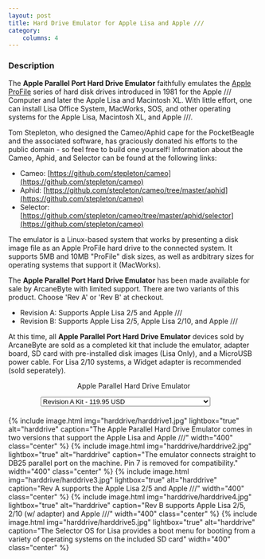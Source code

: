 ```yaml
---
layout: post
title: Hard Drive Emulator for Apple Lisa and Apple ///
category:
    columns: 4
---
```


### Description

The **Apple Parallel Port Hard Drive Emulator** faithfully emulates the [Apple ProFile](https://en.wikipedia.org/wiki/Apple_ProFile) series of hard disk drives introduced in 1981 for the Apple /// Computer and later the Apple Lisa and Macintosh XL. With little effort, one can install Lisa Office System, MacWorks, SOS, and other operating systems for the Apple Lisa, Macintosh XL, and Apple ///.

Tom Stepleton, who designed the Cameo/Aphid cape for the PocketBeagle and the associated software, has graciously donated his efforts to the public domain - so feel free to build one yourself! Information about the Cameo, Aphid, and Selector can be found at the following links:

- Cameo: [https://github.com/stepleton/cameo](https://github.com/stepleton/cameo)
- Aphid: [https://github.com/stepleton/cameo/tree/master/aphid](https://github.com/stepleton/cameo)
- Selector: [https://github.com/stepleton/cameo/tree/master/aphid/selector](https://github.com/stepleton/cameo)

The emulator is a Linux-based system that works by presenting a disk image file as an Apple ProFile hard drive to the connected system. It supports 5MB and 10MB "ProFile" disk sizes, as well as ardbitrary sizes for operating systems that support it (MacWorks).

The **Apple Parallel Port Hard Drive Emulator** has been made available for sale by ArcaneByte with limited support. There are two variants of this product. Choose 'Rev A' or 'Rev B' at checkout.

- Revision A: Supports Apple Lisa 2/5 and Apple ///
- Revision B: Supports Apple Lisa 2/5, Apple Lisa 2/10, and Apple ///

At this time, all **Apple Parallel Port Hard Drive Emulator** devices sold by ArcaneByte are sold as a completed kit that include the emulator, adapter board, SD card with pre-installed disk images (Lisa Only), and a MicroUSB power cable. For Lisa 2/10 systems, a Widget adapter is recommended (sold seperately).

<div id="smart-button-container">
      <div style="text-align: center;">
        <div style="margin-bottom: 1.25rem;">
          <p>Apple Parallel Hard Drive Emulator</p>
          <select id="item-options"><option value="Revision A" price="119.95">Revision A Kit - 119.95 USD</option><option value="Revision B" price="139.95">Revision B Kit - 139.95 USD</option><option value="Widget Adapter Cable" price="149.95">Revision B Kit w/ Widget Adapter Cable - 149.95 USD</option></select>
          <select style="visibility: hidden" id="quantitySelect"><option value="1">1</option><option value="2">2</option><option value="3">3</option><option value="4">4</option><option value="5">5</option></select>
        </div>
      <div id="paypal-button-container"></div>
      </div>
    </div>
<script src="https://www.paypal.com/sdk/js?client-id=AWLPOcvu-HQoswvT8u4kEd2eJoeNfIrv1Qn75bweyuse9A-UM35n6hhVfbbrEmHuruRLo-68ixbkCDPM&enable-funding=venmo&currency=USD" data-sdk-integration-source="button-factory"></script>
<script>
      function initPayPalButton() {
        var shipping = 5.95;
        var itemOptions = document.querySelector("#smart-button-container #item-options");
    var quantity = parseInt(5);
    var quantitySelect = document.querySelector("#smart-button-container #quantitySelect");
    if (!isNaN(quantity)) {
      quantitySelect.style.visibility = "visible";
    }
    var orderDescription = 'Apple Parallel Hard Drive Emulator';
    if(orderDescription === '') {
      orderDescription = 'Item';
    }
    paypal.Buttons({
      style: {
        shape: 'pill',
        color: 'gold',
        layout: 'vertical',
        label: 'paypal',
        
      },
      createOrder: function(data, actions) {
        var selectedItemDescription = itemOptions.options[itemOptions.selectedIndex].value;
        var selectedItemPrice = parseFloat(itemOptions.options[itemOptions.selectedIndex].getAttribute("price"));
        var tax = (0 === 0 || false) ? 0 : (selectedItemPrice * (parseFloat(0)/100));
        if(quantitySelect.options.length > 0) {
          quantity = parseInt(quantitySelect.options[quantitySelect.selectedIndex].value);
        } else {
          quantity = 1;
        }

        tax *= quantity;
        tax = Math.round(tax * 100) / 100;
        var priceTotal = quantity * selectedItemPrice + parseFloat(shipping) + tax;
        priceTotal = Math.round(priceTotal * 100) / 100;
        var itemTotalValue = Math.round((selectedItemPrice * quantity) * 100) / 100;

        return actions.order.create({
          purchase_units: [{
            description: orderDescription,
            amount: {
              currency_code: 'USD',
              value: priceTotal,
              breakdown: {
                item_total: {
                  currency_code: 'USD',
                  value: itemTotalValue,
                },
                shipping: {
                  currency_code: 'USD',
                  value: shipping,
                },
                tax_total: {
                  currency_code: 'USD',
                  value: tax,
                }
              }
            },
            items: [{
              name: selectedItemDescription,
              unit_amount: {
                currency_code: 'USD',
                value: selectedItemPrice,
              },
              quantity: quantity
            }]
          }]
        });
      },
      onApprove: function(data, actions) {
        return actions.order.capture().then(function(orderData) {
          
          // Full available details
          console.log('Capture result', orderData, JSON.stringify(orderData, null, 2));

          // Show a success message within this page, e.g.
          const element = document.getElementById('paypal-button-container');
          element.innerHTML = '';
          element.innerHTML = '<h3>Thank you for your payment!</h3>';

          // Or go to another URL:  actions.redirect('thank_you.html');

        });
      },
      onError: function(err) {
        console.log(err);
      },
    }).render('#paypal-button-container');
  }
  initPayPalButton();
</script>
    
{% include image.html img="harddrive/harddrive1.jpg" lightbox="true" alt="harddrive" caption="The Apple Parallel Hard Drive Emulator comes in two versions that support the Apple Lisa and Apple ///" width="400" class="center" %}
{% include image.html img="harddrive/harddrive2.jpg" lightbox="true" alt="harddrive" caption="The emulator connects straight to DB25 parallel port on the machine. Pin 7 is removed for compatibility." width="400" class="center" %}
{% include image.html img="harddrive/harddrive3.jpg" lightbox="true" alt="harddrive" caption="Rev A supports the Apple Lisa 2/5 and Apple ///" width="400" class="center" %}
{% include image.html img="harddrive/harddrive4.jpg" lightbox="true" alt="harddrive" caption="Rev B supports Apple Lisa 2/5, 2/10 (w/ adapter) and Apple ///" width="400" class="center" %}
{% include image.html img="harddrive/harddrive5.jpg" lightbox="true" alt="harddrive" caption="The Selector OS for Lisa provides a boot menu for booting from a variety of operating systems on the included SD card" width="400" class="center" %}
